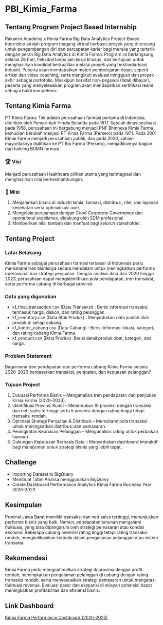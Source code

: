 # PBI_Kimia_Farma

## Tentang Program Project Based Internship
Rakamin Academy x Kimia Farma Big Data Analytics Project-Based Internship adalah program magang virtual berbasis proyek yang dirancang untuk pengembangan diri dan percepatan karier bagi mereka yang tertarik dengan peran Big Data Analytics di Kimia Farma. Program ini berlangsung selama 28 hari, fleksibel tanpa jam kerja khusus, dan bertujuan untuk menghasilkan kandidat berkualitas melalui proyek yang terstandarisasi industri. Peserta akan mendapatkan materi pembelajaran dasar, seperti artikel dan video coaching, serta mengikuti evaluasi mingguan dan proyek akhir sebagai portofolio. Meskipun bersifat non-pegawai (tidak dibayar), peserta yang menyelesaikan program akan mendapatkan sertifikasi resmi sebagai bukti kompetensi.

## Tentang Kimia Farma
PT Kimia Farma Tbk adalah perusahaan farmasi pertama di Indonesia, didirikan oleh Pemerintah Hindia Belanda pada 1817. Setelah dinasionalisasi pada 1958, perusahaan ini bergabung menjadi PNF Bhinneka Kimia Farma, kemudian berubah menjadi PT Kimia Farma (Persero) pada 1971. Pada 2001, Kimia Farma menjadi perusahaan publik, dan pada 2020, saham mayoritasnya dialihkan ke PT Bio Farma (Persero), menjadikannya bagian dari holding BUMN farmasi.

### 🏆 Visi  
Menjadi perusahaan Healthcare pilihan utama yang terintegrasi dan menghasilkan nilai berkesinambungan.  

### 🎯 Misi  
1. Menjalankan bisnis di industri kimia, farmasi, distribusi, ritel, dan layanan kesehatan serta optimalisasi aset.  
2. Mengelola perusahaan dengan _Good Corporate Governance_ dan _operational excellence_, didukung oleh SDM profesional.  
3. Memberikan nilai tambah dan manfaat bagi seluruh stakeholder.

## Tentang Project 
### Latar Belakang
Kimia Farma sebagai perusahaan farmasi terbesar di Indonesia perlu memahami tren bisnisnya secara mendalam untuk meningkatkan performa operasional dan strategi penjualan. Dengan analisis data dari 2020 hingga 2023, perusahaan dapat mengidentifikasi pola pendapatan, tren transaksi, serta performa cabang di berbagai provinsi.

### Data yang digunakan
* kf_final_transaction.csv (Data Transaksi) : Berisi informasi transaksi, termasuk harga, diskon, dan rating pelanggan.
* kf_inventory.csv (Data Stok Produk) : Menyediakan data jumlah stok produk di setiap cabang.
* kf_kantor_cabang.csv (Data Cabang) : Berisi informasi lokasi, kategori, dan rating cabang Kimia Farma.
* kf_product.csv (Data Produk) :Berisi detail produk obat, kategori, dan harga.

### Problem Statement
Bagaimana tren pendapatan dan performa cabang Kimia Farma selama 2020–2023 berdasarkan transaksi, penjualan, dan kepuasan pelanggan?

### Tujuan Project
1. Evaluasi Performa Bisnis – Menganalisis tren pendapatan dan penjualan Kimia Farma (2020–2023).
2. Identifikasi Provinsi Kunci – Menemukan 10 provinsi dengan transaksi dan nett sales tertinggi serta 5 provinsi dengan rating tinggi tetapi transaksi rendah.
3. Optimasi Strategi Penjualan & Distribusi – Memahami pola transaksi untuk meningkatkan distribusi dan pemasaran.
4. Peningkatan Kepuasan Pelanggan – Menganalisis rating untuk perbaikan layanan.
5. Dukungan Keputusan Berbasis Data – Menyediakan dashboard interaktif bagi manajemen untuk strategi bisnis yang lebih tepat.

## Challenge
- Importing Dataset to BigQuery
- Membuat Tabel Analisa menggunakan BigQuery
- Create Dashboard Performance Analytics Kimia Farma Business Year 2020-2023

## Kesimpulan
Provinsi Jawa Barat memiliki transaksi dan nett sales tertinggi, menunjukkan performa bisnis yang baik. Namun, pendapatan tahunan mengalami fluktuasi, yang bisa dipengaruhi oleh strategi pemasaran atau kondisi ekonomi. Beberapa cabang memiliki rating tinggi tetapi rating transaksi rendah, mengindikasikan kendala dalam pengalaman pelanggan atau sistem transaksi.

## Rekomendasi 
Kimia Farma perlu mengoptimalkan strategi di provinsi dengan profit rendah, meningkatkan pengalaman pelanggan di cabang dengan rating transaksi rendah, serta menyesuaikan strategi pemasaran untuk mengatasi fluktuasi revenue. Evaluasi pasar dan ekspansi di wilayah potensial dapat meningkatkan profitabilitas dan efisiensi bisnis.

## Link Dashboard
[Kimia Farma Performance Dashboard (2020-2023)](https://lookerstudio.google.com/reporting/28fe2798-9e36-4953-bb6f-31ab254d0dc0)
